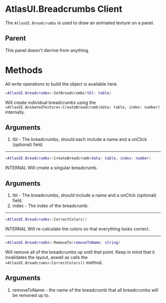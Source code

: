 # AtlasUI.Breadcrumbs <client>Client</client>

The `AtlasUI.Breadcrumbs` is used to draw an animated texture on a panel.

## Parent

This panel doesn't derrive from anything.

# Methods
All write operations to build the object is available here.

```lua
<AtlasUI.Breadcrumbs>:SetBreadcrumbs(tbl: table)
```

Will create individual breadcrumbs using the `<AtlasUI.AnimatedTexture>:CreateBreadcrumb(data: table, index: number)` internally.

## Arguments

1. tbl - The breadcrumbs, should each include a name and a onClick (optional) field.

---

```lua
<AtlasUI.Breadcrumbs>:CreateBreadcrumb(data: table, index: number)
```

<internal>INTERNAL</internal>
Will create a singular breadcrumb.

## Arguments

1. tbl - The breadcrumbs, should include a name and a onClick (optional) field.
1. index - The index of the breadcrumb.

---

```lua
<AtlasUI.Breadcrumbs>:CorrectColors()
```

<internal>INTERNAL</internal>
Will re-calculate the colors so that everything looks correct.

---

```lua
<AtlasUI.Breadcrumbs>:RemoveTo(removeToName: string)
```

Will remove all of the breadcrumbs up until that point. Keep in mind that it invalidates the layout, aswell as calls the `<AtlasUI.Breadcrums>:CorrectColors()` method.

## Arguments

1. removeToName - the name of the breadcrumb that all breadcrumbs will be removed up to.